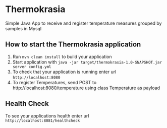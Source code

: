 # Thermokrasia

Simple Java App to receive and register temperature measures grouped by samples in Mysql

How to start the Thermokrasia application
---

1. Run `mvn clean install` to build your application
2. Start application with `java -jar target/thermokrasia-1.0-SNAPSHOT.jar server config.yml`
3. To check that your application is running enter url `http://localhost:8080`
4. To register Temperatures, send POST to http://localhost:8080/temperature using class Temperature as payload

Health Check
---

To see your applications health enter url `http://localhost:8081/healthcheck`
